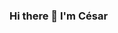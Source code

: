 ### Hi there 👋 I'm César

<!--
**cesar1884/cesar1884** is a ✨ _special_ ✨ repository because its `README.md` (this file) appears on your GitHub profile.

# Cesar [![Linkedin Badge](https://img.shields.io/badge/-Cesar-blue?style=flat-square&logo=Linkedin&logoColor=white&link=https://www.linkedin.com/in/cesar/)](https://www.linkedin.com/in/cesar/)

![Machine Learning ASCII/Description](URL_OF_YOUR_IMAGE)

📚 **Data Science** Student | 🌍 @EPF Engineering School, France  
🔍 Data Whisperer - Giving voice to data in the realm of Business and Machine Learning
📧 Reach out to me at: cesardelaygues@gmail.com  
📈 Experienced in data analysis and predictive modeling  


💼 Tools & Languages Mastered:  
   ![Python](https://img.shields.io/badge/-Python-3776AB?logo=python&logoColor=white)
   ![R](https://img.shields.io/badge/-R-276DC3?logo=r&logoColor=white)
   ![TensorFlow](https://img.shields.io/badge/-TensorFlow-FF6F00?logo=tensorflow&logoColor=white)
   ![Scikit-Learn](https://img.shields.io/badge/-ScikitLearn-F7931E?logo=scikit-learn&logoColor=white)
   ![PowerBI](https://img.shields.io/badge/-PowerBI-F2C811?logo=power-bi&logoColor=white)
   ![PowerAutomate](https://img.shields.io/badge/-PowerAutomate-0078D4?logo=power-automate&logoColor=white)
   ![Keras](https://img.shields.io/badge/-Keras-D00000?logo=keras&logoColor=white)
   ![Pandas](https://img.shields.io/badge/-Pandas-150458?logo=pandas&logoColor=white)
   ![Numpy](https://img.shields.io/badge/-Numpy-013243?logo=numpy&logoColor=white)

💡 Always on the lookout for new **learning opportunities** and **collaborations**.

---

© 2023 Cesar | All rights reserved

